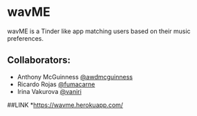 # wavME

wavME is a Tinder like app matching users based on their music preferences. 

## Collaborators:

* Anthony McGuinness [@awdmcguinness](/https://github.com/awdmcguinness)
* Ricardo Rojas [@fumacarne](/https://github.com/fumacarne)
* Irina Vakurova [@vaniri](http://github.com/vaniri)

##LINK
*https://wavme.herokuapp.com/
